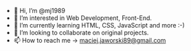 - 👋 Hi, I’m @mj1989
- 👀 I’m interested in Web Development, Front-End.
- 🌱 I’m currently learning HTML, CSS, JavaScript and more :-)
- 💞️ I’m looking to collaborate on original projects.
- 📫 How to reach me -> maciej.jaworski89@gmail.com

<!---
mj1989/mj1989 is a ✨ special ✨ repository because its `README.md` (this file) appears on your GitHub profile.
You can click the Preview link to take a look at your changes.
--->
